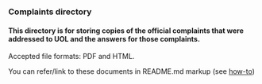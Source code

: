 ### Complaints directory

#### This directory is for storing copies of the official complaints that were addressed to UOL and the answers for those complaints.

Accepted file formats: PDF and HTML. 

You can refer/link to these documents in README.md markup (see [how-to](https://github.com/tyashin/CIS-CC-UOL-violations/blob/master/how_to.md))

